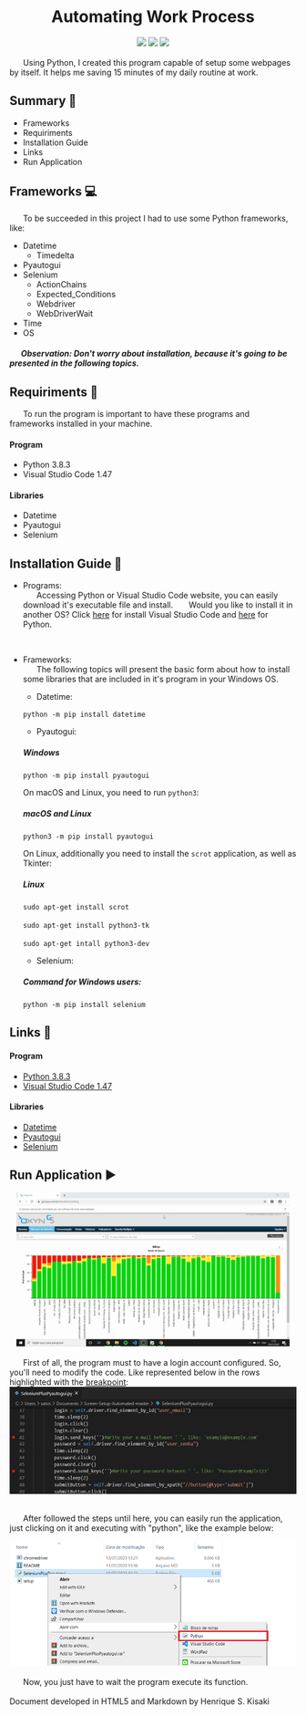 <h1><div align='center'>Automating Work Process</div></h1>
<div align='center'>
    <img src="http://img.shields.io/static/v1?label=python%20&message=3.8.3&color=blue&logo=python"/>
    <img src="http://img.shields.io/static/v1?label=status%20&message=concluded&color=-green"/>
    <img src="http://img.shields.io/static/v1?label=VS Code%20&message=1.47&color=blue&logo=visual-studio-code"/>
</div>
</br>
&nbsp;&nbsp;&nbsp;&nbsp;&nbsp;&nbsp;Using Python, I created this program capable of setup some webpages by itself. It helps me saving 15 minutes of my daily routine at work.

## Summary :pushpin:
- Frameworks
- Requiriments
- Installation Guide
- Links
- Run Application

## Frameworks :computer: 
&nbsp;&nbsp;&nbsp;&nbsp;&nbsp;&nbsp;To be succeeded in this project I had to use some Python frameworks, like:
- Datetime
  - Timedelta
- Pyautogui
- Selenium
  - ActionChains
  - Expected_Conditions
  - Webdriver
  - WebDriverWait
- Time
- OS

##### &nbsp;&nbsp;&nbsp;&nbsp;&nbsp;&nbsp;Observation: Don't worry about installation, because it's going to be presented in the following topics.

## Requiriments :memo:
&nbsp;&nbsp;&nbsp;&nbsp;&nbsp;&nbsp;To run the program is important to have these programs and frameworks installed in your machine.
#### Program
- Python 3.8.3
- Visual Studio Code 1.47
#### Libraries
- Datetime
- Pyautogui
- Selenium

## Installation Guide :book:
- Programs:</br>
&nbsp;&nbsp;&nbsp;&nbsp;&nbsp;&nbsp;Accessing Python or Visual Studio Code website, you can easily download it's executable file and install.
&nbsp;&nbsp;&nbsp;&nbsp;&nbsp;&nbsp;Would you like to install it in another OS? Click [here](https://code.visualstudio.com/docs/setup/setup-overview) for install Visual Studio Code and [here](https://www.python.org/downloads/) for Python.
</br>

- Frameworks:</br>
&nbsp;&nbsp;&nbsp;&nbsp;&nbsp;&nbsp;The following topics will present the basic form about how to install some libraries that are included in it's program in your Windows OS.</br>

    - Datetime:</br>

    ```
    python -m pip install datetime
    ```
    
    - Pyautogui:</br>
    
    ##### Windows
    
    ```
    python -m pip install pyautogui
    ```
    
    On macOS and Linux, you need to run ```python3```:
    ##### macOS and Linux
    
    ```
    python3 -m pip install pyautogui
    ```
    
    On Linux, additionally you need to install the ```scrot``` application, as well as Tkinter:
    ##### Linux
    
    ```
    sudo apt-get install scrot

    sudo apt-get install python3-tk

    sudo apt-get intall python3-dev
    ```
    
    - Selenium:</br>
    
    ##### Command for Windows users:
    
    ```
    python -m pip install selenium
    ```

## Links :link:
#### Program
- [Python 3.8.3](https://www.python.org/)
- [Visual Studio Code 1.47](https://code.visualstudio.com/)
#### Libraries
- [Datetime](https://docs.python.org/3/library/datetime.html#)
- [Pyautogui](https://pyautogui.readthedocs.io/en/latest/)
- [Selenium](https://selenium-python.readthedocs.io/)

## Run Application :arrow_forward: 
<div align="center">
    <img src="setup.gif" width="480" height="270">
</div>
</br>
&nbsp;&nbsp;&nbsp;&nbsp;&nbsp;&nbsp;First of all, the program must to have a login account configured. So, you'll need to modify the code. Like represented below in the rows highlighted with the <u>breakpoint</u>:
</br>
<div align="center">
    <img src="login.PNG" width="526.5" height="188">
</div></br>

&nbsp;&nbsp;&nbsp;&nbsp;&nbsp;&nbsp;After followed the steps until here, you can easily run the application, just clicking on it and executing with "python", like the example below:</br>

<div align="center">
    <img src="selecting-python.png" width="520.5" height="219.5">
</div></br>
&nbsp;&nbsp;&nbsp;&nbsp;&nbsp;&nbsp;Now, you just have to wait the program execute its function.
</br></br>
Document developed in HTML5 and Markdown by Henrique S. Kisaki
